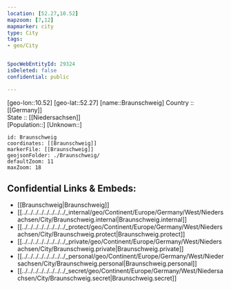 ```yaml
---
location: [52.27,10.52] 
mapzoom: [7,12] 
mapmarker: city 
type: City
tags:
- geo/City


SpocWebEntityId: 29324
isDeleted: false
confidential: public

---
```

[geo-lon::10.52] 
[geo-lat::52.27] 
[name::Braunschweig] 
Country :: [[Germany]]  
State :: [[Niedersachsen]]  
[Population::] 
[Unknown::] 


```leaflet
id: Braunschweig
coordinates: [[Braunschweig]] 
markerFile: [[Braunschweig]] 
geojsonFolder: ./Braunschweig/
defaultZoom: 11 
maxZoom: 18
```


## Confidential Links & Embeds: 
- [[Braunschweig|Braunschweig]]  
- [[../../../../../../../../_internal/geo/Continent/Europe/Germany/West/Niedersachsen/City/Braunschweig.internal|Braunschweig.internal]] 
- [[../../../../../../../../_protect/geo/Continent/Europe/Germany/West/Niedersachsen/City/Braunschweig.protect|Braunschweig.protect]] 
- [[../../../../../../../../_private/geo/Continent/Europe/Germany/West/Niedersachsen/City/Braunschweig.private|Braunschweig.private]] 
- [[../../../../../../../../_personal/geo/Continent/Europe/Germany/West/Niedersachsen/City/Braunschweig.personal|Braunschweig.personal]] 
- [[../../../../../../../../_secret/geo/Continent/Europe/Germany/West/Niedersachsen/City/Braunschweig.secret|Braunschweig.secret]] 
